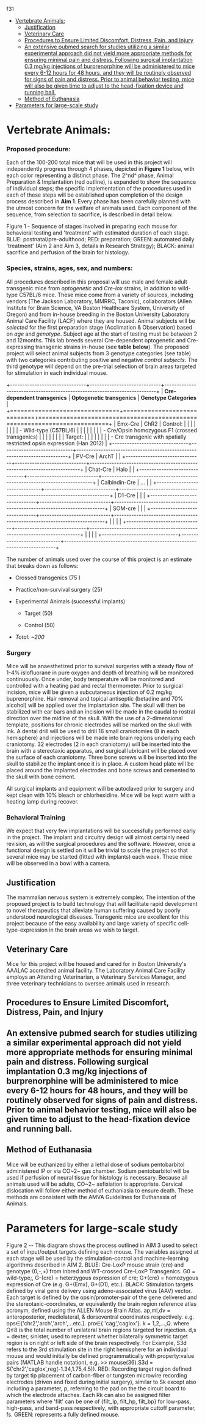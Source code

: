 <!-- START doctoc generated TOC please keep comment here to allow auto update -->
<!-- DON'T EDIT THIS SECTION, INSTEAD RE-RUN doctoc TO UPDATE -->
f31

- [Vertebrate Animals:](#vertebrate-animals)
  - [Justification](#justification)
  - [Veterinary Care](#veterinary-care)
  - [Procedures to Ensure Limited Discomfort, Distress, Pain, and Injury](#procedures-to-ensure-limited-discomfort-distress-pain-and-injury)
  - [An extensive pubmed search for studies utilizing a similar experimental approach did not yield more appropriate methods for ensuring minimal pain and distress. Following surgical implantation 0.3 mg/kg injections of burprenorphine will be administered to mice every 6-12 hours for 48 hours, and they will be routinely observed for signs of pain and distress. Prior to animal behavior testing, mice will also be given time to adjust to the head-fixation device and running ball.](#an-extensive-pubmed-search-for-studies-utilizing-a-similar-experimental-approach-did-not-yield-more-appropriate-methods-for-ensuring-minimal-pain-and-distress-following-surgical-implantation-03-mgkg-injections-of-burprenorphine-will-be-administered-to-mice-every-6-12-hours-for-48-hours-and-they-will-be-routinely-observed-for-signs-of-pain-and-distress-prior-to-animal-behavior-testing-mice-will-also-be-given-time-to-adjust-to-the-head-fixation-device-and-running-ball)
  - [Method of Euthanasia](#method-of-euthanasia)
- [Parameters for large-scale study](#parameters-for-large-scale-study)

<!-- END doctoc generated TOC please keep comment here to allow auto update -->

# Vertebrate Animals:

### Proposed procedure:

Each of the 100-200 total mice that will be used in this project will independently progress through 4 phases, depicted in **Figure 1** below, with each color representing a distinct phase. The 2^nd^ phase, Animal Preparation & Implantation (red outline), is expanded to show the sequence of individual steps; the specific implementation of the procedures used in each of these steps will be established upon completion of the design process described in **Aim 1**. Every phase has been carefully planned with the utmost concern for the welfare of animals used. Each component of the sequence, from selection to sacrifice, is described in detail below.

Figure 1 - Sequence of stages involved in preparing each mouse for behavioral testing and \'treatment\' with estimated duration of each stage. BLUE: postnatal/pre-adulthood; RED: preparation; GREEN: automated daily 'treatment' (Aim 2 and Aim 3, details in Research Strategy); BLACK: animal sacrifice and perfusion of the brain for histology.

### Species, strains, ages, sex, and numbers:

All procedures described in this proposal will use male and female adult transgenic mice from *optogenetic* and *Cre-lox* strains, in addition to wild-type C57BL/6 mice. These mice come from a variety of sources, including vendors (The Jackson Laboratory, MMRRC, Taconic), collaborators (Allen Institute for Brain Science, VA Boston Healthcare System, University of Oregon) and from in-house breeding in the Boston University Laboratory Animal Care Facility (LACF) where they are housed. Animal subjects will be *selected* for the first preparation stage (Acclimation & Observation) based on *age* and *genotype*. Subject age at the start of testing must be between 2 and 12months. This lab breeds several Cre-dependent optogenetic and Cre-expressing transgenic strains in-house (see **table below**). The proposed project will select animal subjects from 3 genotype categories (see table) with two categories contributing positive and negative *control subjects*. The third genotype will depend on the pre-trial selection of brain areas targeted for stimulation in each individual mouse.

+-------------------------------+-----------------------------+--------------------------------------------------------------------------+
| **Cre-dependent transgenics** | **Optogenetic transgenics** | **Genotype Categories**                                                  |
+===============================+=============================+==========================================================================+
| Emx-Cre                       | ChR2                        | Control:                                                                 |
|                               |                             |                                                                          |
|                               |                             | -   Wild-type (C57BL/6)                                                  |
|                               |                             |                                                                          |
|                               |                             | -   Cre/Opsin homozygous F1 (crossed transgenics)                        |
|                               |                             |                                                                          |
|                               |                             | Target:                                                                  |
|                               |                             |                                                                          |
|                               |                             | -   Cre transgenic with spatially restricted opsin expression (Han 2012) |
+-------------------------------+-----------------------------+--------------------------------------------------------------------------+
| PV-Cre                        | ArchT                       |                                                                          |
+-------------------------------+-----------------------------+--------------------------------------------------------------------------+
| Chat-Cre                      | Halo                        |                                                                          |
+-------------------------------+-----------------------------+--------------------------------------------------------------------------+
| Calbindin-Cre                 | ...                         |                                                                          |
+-------------------------------+-----------------------------+--------------------------------------------------------------------------+
| D1-Cre                        |                             |                                                                          |
+-------------------------------+-----------------------------+--------------------------------------------------------------------------+
| SOM-cre                       |                             |                                                                          |
+-------------------------------+-----------------------------+--------------------------------------------------------------------------+
|                               |                             |                                                                          |
+-------------------------------+-----------------------------+--------------------------------------------------------------------------+
|                               |                             |                                                                          |
+-------------------------------+-----------------------------+--------------------------------------------------------------------------+

The number of animals used over the course of this project is an estimate that breaks down as follows:

-   Crossed transgenics (75 )

-   Practice/non-survival surgery (25)

-   Experimental Animals (successful implants)

    -   Target (50)

    -   Control (50)

-   *Total: \~200*

### Surgery

Mice will be anaesthetized prior to survival surgeries with a steady flow of 1-4% islofluorane in pure oxygen and depth of breathing will be monitored continuously. Once under, body temperature will be monitored and controlled with a heating pad and rectal thermometer. Prior to surgical incision, mice will be given a subcutaneous injection of 0.2 mg/kg buprenorphine. Hair removal and topical antiseptic (betadine and 70% alcohol) will be applied over the implantation site. The skull will then be stabilized with ear bars and an incision will be made in the caudal to rostral direction over the midline of the skull. With the use of a 2-dimensional template, positions for chronic electrodes will be marked on the skull with ink. A dental drill will be used to drill 16 small craniotomies (8 in each hemisphere) and injections will be made into brain regions underlying each craniotomy. 32 electrodes (2 in each craniotomy) will be inserted into the brain with a stereotaxic apparatus, and surgical lubricant will be placed over the surface of each craniotomy. Three bone screws will be inserted into the skull to stabilize the implant once it is in place. A custom head plate will be placed around the implanted electrodes and bone screws and cemented to the skull with bone cement.

All surgical implants and equipment will be autoclaved prior to surgery and kept clean with 10% bleach or chlorhexidine. Mice will be kept warm with a heating lamp during recover.

### Behavioral Training

We expect that very few implantations will be successfully performed early in the project. The implant and circuitry design will almost certainly need revision, as will the surgical procedures and the software. However, once a functional design is settled on it will be trivial to scale the project so that several mice may be started (fitted with implants) each week. These mice will be observed in a bowl with a camera.

## Justification

The mammalian nervous system is extremely complex. The intention of the proposed project is to build technology that will facilitate rapid development to novel therapeutics that alleviate human suffering caused by poorly understood neurological diseases. Transgenic mice are excellent for this project because of the easy availability and large variety of specific cell-type-expression in the brain areas we wish to target.

## Veterinary Care

Mice for this project will be housed and cared for in Boston University's AAALAC accredited animal facility. The Laboratory Animal Care Facility employs an Attending Veterinarian, a Veterinary Services Manager, and three veterinary technicians to oversee animals used in research.

## Procedures to Ensure Limited Discomfort, Distress, Pain, and Injury

## An extensive pubmed search for studies utilizing a similar experimental approach did not yield more appropriate methods for ensuring minimal pain and distress. Following surgical implantation 0.3 mg/kg injections of burprenorphine will be administered to mice every 6-12 hours for 48 hours, and they will be routinely observed for signs of pain and distress. Prior to animal behavior testing, mice will also be given time to adjust to the head-fixation device and running ball. 

## Method of Euthanasia

Mice will be euthanized by either a lethal dose of sodium pentobarbitol administered IP or via CO~2~ gas chamber. Sodium pentobarbitol will be used if perfusion of neural tissue for histology is necessary. Because all animals used will be adults, CO~2~ asfixiation is appropriate. Cervical dislocation will follow either method of euthaniasia to ensure death. These methods are consistent with the AMVA Guidelines for Euthanasia of Animals.

# Parameters for large-scale study 

Figure 2 -- This diagram shows the process outlined in AIM 3 used to select a set of input/output targets defining each mouse. The variables assigned at each stage will be used by the stimulation-control and machine-learning algorithms described in AIM 2. BLUE: Cre-LoxP mouse strain (cre) and genotype (0,-,+) from inbred and WT-crossed Cre-LoxP Transgenics. G0 = wild-type;, G-(cre) = heterzygous expression of cre; G+(cre) = homozygous expression of Cre (e.g. G+(Emx), G+(D1), etc.). BLACK: Stimulation targets defined by viral gene delivery using adeno-associated virus (AAV) vector. Each target is defined by the opsin/promoter-pair of the gene delivered and the stereotaxic-coordinates, or equivalently the brain region reference atlas acronym, defined using the ALLEN Mouse Brain Atlas. ap,ml,dv = anteroposterior, mediolateral, & dorsoventral coordinates respectively. e.g. ops∈{'chr2','arch','arch',...etc.}. pro∈{ 'cag','caglox'}. k = 1,2,...,Q. where Q≤8 is the total number of unilateral brain regions targeted for injection. d,s = dexter, sinister, used to represent whether bilaterally symmetric target region is on right or left side of the brain respectively. For Example, S3d refers to the 3rd stimulation site in the right hemisphere for an individual mouse and would initially be defined programmatically with property:value pairs (MATLAB handle notation), e.g. \>\> mouse(36).S3d = S('chr2','caglox',reg(-1.34,1.75,4.5)). RED: Recording target region defined by target tip placement of carbon-fiber or tungsten microwire recording electrodes (driven and fixed during initial surgery), similar to Sk except also including a parameter, p, referring to the pad on the the circuit board to which the electrode attaches. Each Rk can also be assigned filter parameters where 'filt' can be one of {filt\_lp, filt\_hp, filt\_bp} for low-pass, high-pass, and band-pass respectively, with appropriate cuttoff parameter, fs. GREEN: represents a fully defined mouse.

